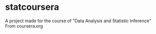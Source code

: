 # statcoursera
A project made for the course of "Data Analysis and Statistic Inference" From coursera.org
